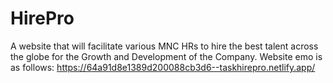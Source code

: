 # HirePro
A website that will facilitate various MNC HRs to hire the best talent across the globe for the Growth and Development of the Company.
Website emo is as follows: https://64a91d8e1389d200088cb3d6--taskhirepro.netlify.app/
